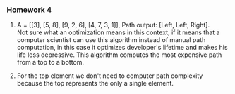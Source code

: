 ### Homework 4

1) A = [[3], [5, 8], [9, 2, 6], [4, 7, 3, 1]],
   Path output: [Left, Left, Right].  
   Not sure what an optimization means in this context, if it means
   that a computer scientist can use this algorithm instead of manual
   path computation, in this case
   it optimizes developer's lifetime and makes his life less depressive.
   This algorithm computes the most expensive path from a top to a bottom.
   
2)  For the top element we don't need to computer path
    complexity because the top represents the only a 
    single element.
   